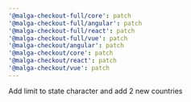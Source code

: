 ```yaml
---
'@malga-checkout-full/core': patch
'@malga-checkout-full/angular': patch
'@malga-checkout-full/react': patch
'@malga-checkout-full/vue': patch
'@malga-checkout/angular': patch
'@malga-checkout/core': patch
'@malga-checkout/react': patch
'@malga-checkout/vue': patch
---
```


Add limit to state character and add 2 new countries
